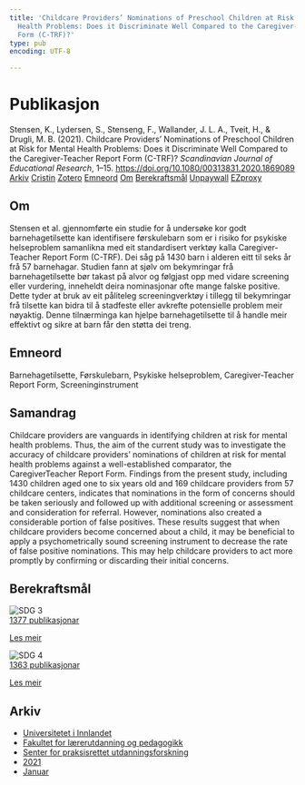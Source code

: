 ```yaml
---
title: 'Childcare Providers’ Nominations of Preschool Children at Risk for Mental
  Health Problems: Does it Discriminate Well Compared to the Caregiver-Teacher Report
  Form (C-TRF)?'
type: pub
encoding: UTF-8

---
```

<h1>Publikasjon</h1>
<article id="csl-bib-container-68U74A4E" class="csl-bib-container">
  <div class="csl-bib-body"> <div class="csl-entry">Stensen, K., Lydersen, S., Stenseng, F., Wallander, J. L. A., Tveit, H., &#38; Drugli, M. B. (2021). Childcare Providers’ Nominations of Preschool Children at Risk for Mental Health Problems: Does it Discriminate Well Compared to the Caregiver-Teacher Report Form (C-TRF)? <i>Scandinavian Journal of Educational Research</i>, 1–15. <a href="https://doi.org/10.1080/00313831.2020.1869089">https://doi.org/10.1080/00313831.2020.1869089</a></div> </div>
  <div class="csl-bib-buttons">
    <a href="#taxonomy-article-68U74A4E" alt="archive" class="csl-bib-button">Arkiv</a>
    <a href="https://app.cristin.no/results/show.jsf?id=1869436" alt="Cristin" class="csl-bib-button">Cristin</a>
    <a href="http://zotero.org/groups/5881554/items/68U74A4E" alt="Zotero" class="csl-bib-button">Zotero</a>
    <a href="#keywords-article-68U74A4E" alt="keywords" class="csl-bib-button">Emneord</a>
    <a href="#about-article-68U74A4E" alt="about_pub" class="csl-bib-button">Om</a>
    <a href="#sdg-article-68U74A4E" alt="sdg" class="csl-bib-button">Berekraftsmål</a>
    <a href="https://escholarship.org/content/qt0ng0t8xx/qt0ng0t8xx.pdf?t=qszkw9" alt="Unpaywall" class="csl-bib-button">Unpaywall</a>
    <a href="https://escholarship.org/content/qt0ng0t8xx/qt0ng0t8xx.pdf?t=qszkw9" alt="EZproxy" class="csl-bib-button">EZproxy</a>
  </div>
  <div id="csl-bib-meta-container-68U74A4E"></div>
</article>
<div id="csl-bib-meta-68U74A4E" class="csl-bib-meta">
  <article id="about-article-68U74A4E" class="about_pub-article">
    <h1>Om</h1>
    Stensen et al. gjennomførte ein studie for å undersøke kor godt barnehagetilsette kan identifisere førskulebarn som er i risiko for psykiske helseproblem samanlikna med eit standardisert verktøy kalla Caregiver-Teacher Report Form (C-TRF). Dei såg på 1430 barn i alderen eitt til seks år frå 57 barnehagar. Studien fann at sjølv om bekymringar frå barnehagetilsette bør takast på alvor og følgjast opp med vidare screening eller vurdering, inneheldt deira nominasjonar ofte mange falske positive. Dette tyder at bruk av eit påliteleg screeningverktøy i tillegg til bekymringar frå tilsette kan bidra til å stadfeste eller avkrefte potensielle problem meir nøyaktig. Denne tilnærminga kan hjelpe barnehagetilsette til å handle meir effektivt og sikre at barn får den støtta dei treng.
  </article>
  <article id="keywords-article-68U74A4E" class="keywords-article">
    <h1>Emneord</h1>
    Barnehagetilsette, Førskulebarn, Psykiske helseproblem, Caregiver-Teacher Report Form, Screeninginstrument
  </article>
  <article id="abstract-article-68U74A4E" class="abstract-article">
    <h1>Samandrag</h1>
    Childcare providers are vanguards in identifying children at risk for mental health problems. Thus, the aim of the current study was to investigate the accuracy of childcare providers’ nominations of children at risk for mental health problems against a well-established comparator, the CaregiverTeacher Report Form. Findings from the present study, including 1430 
children aged one to six years old and 169 childcare providers from 57 childcare centers, indicates that nominations in the form of concerns should be taken seriously and followed up with additional screening or assessment and consideration for referral. However, nominations also created a considerable portion of false positives. These results suggest that when childcare providers become concerned about a child, it may be beneficial to apply a psychometrically sound screening instrument to decrease the rate of false positive nominations. This may help childcare providers to act more promptly by confirming or discarding their initial 
concerns.
  </article>
  <article id="sdg-article-68U74A4E" class="sdg-article">
    <h1>Berekraftsmål</h1>
    <div class="sdg-container"><div id="sdg3" class="sdg">
        <img src="{{< params subfolder >}}images/sdg/sdg03_nn.png" class="image" alt="SDG 3">
        <div class="sdg-overlay">
          <a href="{{< params subfolder >}}nn/archive/?sdg=3#archive" class="sdg-publication-count"><span>1377</span> publikasjonar</a>
          <p><a href="https://fn.no/om-fn/fns-baerekraftsmaal/god-helse-og-livskvalitet?lang=nno-NO" class="sdg-read-more">Les meir</a></p>
        </div>
      </div> <div id="sdg4" class="sdg">
        <img src="{{< params subfolder >}}images/sdg/sdg04_nn.png" class="image" alt="SDG 4">
        <div class="sdg-overlay">
          <a href="{{< params subfolder >}}nn/archive/?sdg=4#archive" class="sdg-publication-count"><span>1363</span> publikasjonar</a>
          <p><a href="https://fn.no/om-fn/fns-baerekraftsmaal/god-utdanning?lang=nno-NO" class="sdg-read-more">Les meir</a></p>
        </div>
      </div></div>
  </article>
  <article id="taxonomy-article-68U74A4E" class="taxonomy-article">
    <h1>Arkiv</h1>
    <ul>
      <li><a href="{{< params subfolder >}}nn/archive/?key=3DCRN523">Universitetet i Innlandet</a></li>
      <li><a href="{{< params subfolder >}}nn/archive/?key=WYNZA47F">Fakultet for lærerutdanning og pedagogikk</a></li>
      <li><a href="{{< params subfolder >}}nn/archive/?key=G3SEU2Z2">Senter for praksisrettet utdanningsforskning</a></li>
      <li><a href="{{< params subfolder >}}nn/archive/?key=9J5NBKMQ">2021</a></li>
      <li><a href="{{< params subfolder >}}nn/archive/?key=S3FRLQLP">Januar</a></li>
    </ul>
  </article>
</div>
